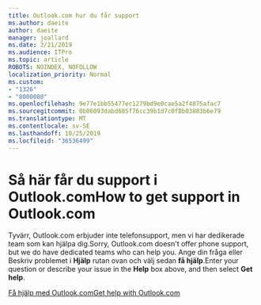 ```yaml
---
title: Outlook.com hur du får support
ms.author: daeite
author: daeite
manager: joallard
ms.date: 3/21/2019
ms.audience: ITPro
ms.topic: article
ROBOTS: NOINDEX, NOFOLLOW
localization_priority: Normal
ms.custom:
- "1326"
- "8000080"
ms.openlocfilehash: 9e77e1bb55477ec1279bd9e0cae5a2f4875afac7
ms.sourcegitcommit: 0b06093dabd685f76cc39b1d7c0f8b03883b6e79
ms.translationtype: MT
ms.contentlocale: sv-SE
ms.lasthandoff: 10/25/2019
ms.locfileid: "36536499"
---
```

# <a name="how-to-get-support-in-outlookcom"></a><span data-ttu-id="5d6b5-102">Så här får du support i Outlook.com</span><span class="sxs-lookup"><span data-stu-id="5d6b5-102">How to get support in Outlook.com</span></span>

<span data-ttu-id="5d6b5-103">Tyvärr, Outlook.com erbjuder inte telefonsupport, men vi har dedikerade team som kan hjälpa dig.</span><span class="sxs-lookup"><span data-stu-id="5d6b5-103">Sorry, Outlook.com doesn't offer phone support, but we do have dedicated teams who can help you.</span></span>
<span data-ttu-id="5d6b5-104">Ange din fråga eller Beskriv problemet i **Hjälp** rutan ovan och välj sedan **få hjälp**.</span><span class="sxs-lookup"><span data-stu-id="5d6b5-104">Enter your question or describe your issue in the **Help** box above, and then select **Get help**.</span></span>

[<span data-ttu-id="5d6b5-105">Få hjälp med Outlook.com</span><span class="sxs-lookup"><span data-stu-id="5d6b5-105">Get help with Outlook.com</span></span>](https://support.office.com/article/40676ad0-c831-45ac-a023-5be633be798d?wt.mc_id=Office_Outlook_com_Alchemy)
